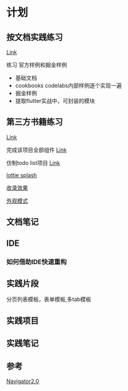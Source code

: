 # 计划


## 按文档实践练习

[Link](https://docs.flutter.dev/get-started)

练习 官方样例和掘金样例

* 基础文档
* cookbooks codelabs内部样例逐个实现一遍
* 掘金样例
* 提取flutter实战中，可封装的模块
## 第三方书籍练习

[Link](https://book.flutterchina.club/)

完成该项目全部组件 [Link](https://github.com/flutterchina/flukit)

仿制todo list项目 [Link](https://github.com/asjqkkkk/flutter-todos)

[lottie splash](https://zhuanlan.zhihu.com/p/491161317)

[收录效果](https://flutter.github.io/samples/#)

[外观模式](https://juejin.cn/post/6939774499399139336)


## 文档笔记
## IDE

### 如何借助IDE快速重构

## 实践片段

分页列表模板，表单模板,多tab模板

## 实践项目

## 实践笔记

## 参考

[Navigator2.0](https://www.raywenderlich.com/19457817-flutter-navigator-2-0-and-deep-links#toc-anchor-003)